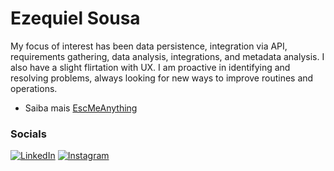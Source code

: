 <h1>Ezequiel Sousa</h1>

<p>My focus of interest has been data persistence, integration via API, requirements gathering, data analysis, integrations, and metadata analysis. I also have a slight flirtation with UX. I am proactive in identifying and resolving problems, always looking for new ways to improve routines and operations.</p>

* Saiba mais [EscMeAnything](http://escmeanything.netlify.app/)

### Socials
[![LinkedIn](https://img.shields.io/badge/-LinkedIn-000?style=for-the-badge&logo=linkedin&logoColor=ff5715&color:FFF)](https://www.linkedin.com/in/escwolf)
[![Instagram](https://img.shields.io/badge/-Instagram-000?style=for-the-badge&logo=instagram&logoColor=ff5715&color:FFF)](https://www.instagram.com/escacervo/)
